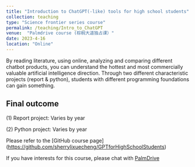 ```yaml
---
title: "Introduction to ChatGPT(-like) tools for high school students"
collection: teaching
type: "Science frontier series course"
permalink: /teaching/Intro_to_ChatGPT
venue:  "Palmdrive course (棕榈大道独占课）"
date: 2023-4-16
location: "Online"
---
```

By reading literature, using online, analyzing and comparing different chatbot products, you can understand the hottest and most commercially valuable artificial intelligence direction. Through two different characteristic projects (report & python), students with different programming foundations can gain something.

## Final outcome

(1) Report project: Varies by year

(2) Python project: Varies by year

Please refer to the [GitHub course page] (https://github.com/sherrylixuecheng/GPTforHighSchoolStudents)

If you have interests for this course, please chat with [PalmDrive](https://palmdrive.cn)
